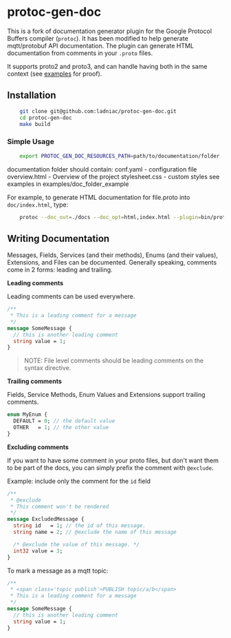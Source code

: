 # protoc-gen-doc

This is a fork of documentation generator plugin for the Google Protocol Buffers compiler (`protoc`). It has been modified to help generate mqtt/protobuf API documentation. The plugin can generate
HTML documentation from comments in your `.proto` files.

It supports proto2 and proto3, and can handle having both in the same context (see [examples](examples/) for proof).

## Installation

```sh
    git clone git@github.com:ladniac/protoc-gen-doc.git
    cd protoc-gen-doc
    make build
```

### Simple Usage

```sh
    export PROTOC_GEN_DOC_RESOURCES_PATH=path/to/documentation/folder
```
documentation folder should contain:
conf.yaml - configuration file
overview.html - Overview of the project
stylesheet.css - custom styles
see examples in examples/doc_folder_example

For example, to generate HTML documentation for file.proto into `doc/index.html`, type:
```sh
    protoc --doc_out=./docs --doc_opt=html,index.html --plugin=bin/protoc-gen-doc file.proto
```

## Writing Documentation

Messages, Fields, Services (and their methods), Enums (and their values), Extensions, and Files can be documented.
Generally speaking, comments come in 2 forms: leading and trailing.

**Leading comments**

Leading comments can be used everywhere.

```protobuf
/**
 * This is a leading comment for a message
 */
message SomeMessage {
  // this is another leading comment
  string value = 1;
}
```

> NOTE: File level comments should be leading comments on the syntax directive.

**Trailing comments**

Fields, Service Methods, Enum Values and Extensions support trailing comments.

```protobuf
enum MyEnum {
  DEFAULT = 0; // the default value
  OTHER   = 1; // the other value
}
```

**Excluding comments**

If you want to have some comment in your proto files, but don't want them to be part of the docs, you can simply prefix
the comment with `@exclude`. 

Example: include only the comment for the `id` field

```protobuf
/**
 * @exclude
 * This comment won't be rendered
 */
message ExcludedMessage {
  string id   = 1; // the id of this message.
  string name = 2; // @exclude the name of this message

  /* @exclude the value of this message. */
  int32 value = 3;
}
```

To mark a message as a mqtt topic:

```protobuf
/**
 * <span class='topic publish'>PUBLISH topic/a/b</span>
 * This is a leading comment for a message
 */
message SomeMessage {
  // this is another leading comment
  string value = 1;
}
```
